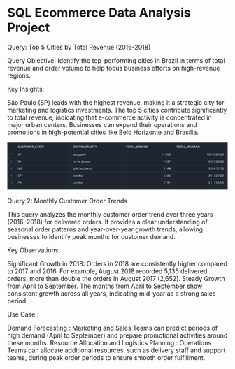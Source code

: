 # SQL Ecommerce Data Analysis Project

Query: Top 5 Cities by Total Revenue (2016-2018)

Query Objective:
Identify the top-performing cities in Brazil in terms of total revenue and order volume to help focus business efforts on high-revenue regions.

Key Insights:

São Paulo (SP) leads with the highest revenue, making it a strategic city for marketing and logistics investments.
The top 5 cities contribute significantly to total revenue, indicating that e-commerce activity is concentrated in major urban centers.
Businesses can expand their operations and promotions in high-potential cities like Belo Horizonte and Brasília.

![Screenshot Description](https://github.com/praveenGIT27/SQL-Analysis/blob/main/Query%201%20SS.png)



Query 2: Monthly Customer Order Trends

This query analyzes the monthly customer order trend over three years (2016–2018) for delivered orders. It provides a clear understanding of seasonal order patterns and year-over-year growth trends, allowing businesses to identify peak months for customer demand.

Key Observations:

Significant Growth in 2018: Orders in 2018 are consistently higher compared to 2017 and 2016. For example, August 2018 recorded 5,135 delivered orders, more than double the orders in August 2017 (2,652).
Steady Growth from April to September.
The months from April to September show consistent growth across all years, indicating mid-year as a strong sales period.

Use Case : 

Demand Forecasting : Marketing and Sales Teams can predict periods of high demand (April to September) and prepare promotional activities around these months.
Resource Allocation and Logistics Planning : Operations Teams can allocate additional resources, such as delivery staff and support teams, during peak order periods to ensure smooth order fulfillment.




